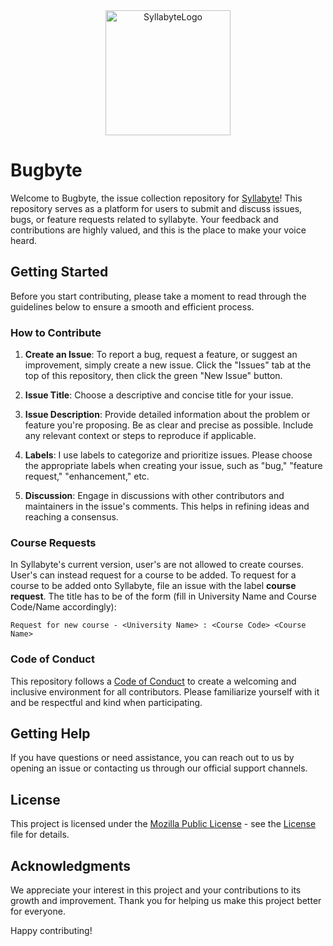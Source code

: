 
<div align="center">
    <img src="https://github.com/HarshitSohaney/Bugbyte/assets/73911621/4f006788-8d22-4a55-9ea6-3fdcb37c9016" width="200" height="200" alt="SyllabyteLogo">
</div>

# Bugbyte

Welcome to Bugbyte, the issue collection repository for [Syllabyte](https://www.mysyllabyte.com)! This repository serves as a platform for users to submit and discuss issues, bugs, or feature requests related to syllabyte. Your feedback and contributions are highly valued, and this is the place to make your voice heard.

## Getting Started

Before you start contributing, please take a moment to read through the guidelines below to ensure a smooth and efficient process.

### How to Contribute

1. **Create an Issue**: To report a bug, request a feature, or suggest an improvement, simply create a new issue. Click the "Issues" tab at the top of this repository, then click the green "New Issue" button.

2. **Issue Title**: Choose a descriptive and concise title for your issue.

3. **Issue Description**: Provide detailed information about the problem or feature you're proposing. Be as clear and precise as possible. Include any relevant context or steps to reproduce if applicable.

4. **Labels**: I use labels to categorize and prioritize issues. Please choose the appropriate labels when creating your issue, such as "bug," "feature request," "enhancement," etc.

5. **Discussion**: Engage in discussions with other contributors and maintainers in the issue's comments. This helps in refining ideas and reaching a consensus.

### Course Requests

In Syllabyte's current version, user's are not allowed to create courses. User's can instead request for a course to be added. To request for a course to be added onto Syllabyte, file an issue with the label **course request**. The title has to be of the form (fill in University Name and Course Code/Name accordingly):
```
Request for new course - <University Name> : <Course Code> <Course Name>
```
### Code of Conduct

This repository follows a [Code of Conduct](CODE_OF_CONDUCT.md) to create a welcoming and inclusive environment for all contributors. Please familiarize yourself with it and be respectful and kind when participating.

## Getting Help

If you have questions or need assistance, you can reach out to us by opening an issue or contacting us through our official support channels.

## License

This project is licensed under the [Mozilla Public License](LICENSE) - see the [License](LICENSE) file for details.

## Acknowledgments

We appreciate your interest in this project and your contributions to its growth and improvement. Thank you for helping us make this project better for everyone.

Happy contributing!
